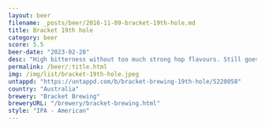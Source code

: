 ```yaml
---
layout: beer
filename: _posts/beer/2016-11-09-bracket-19th-hole.md
title: Bracket 19th hole
category: beer
score: 5.5
beer-date: "2023-02-28"
desc: "High bitterness without too much strong hop flavours. Still goes down easy"
permalink: /beer/:title.html
img: /img/list/bracket-19th-hole.jpeg
untappd: "https://untappd.com/b/bracket-brewing-19th-hole/5220058"
country: "Australia"
brewery: "Bracket Brewing"
breweryURL: "/brewery/bracket-brewing.html"
style: "IPA - American"
---
```

